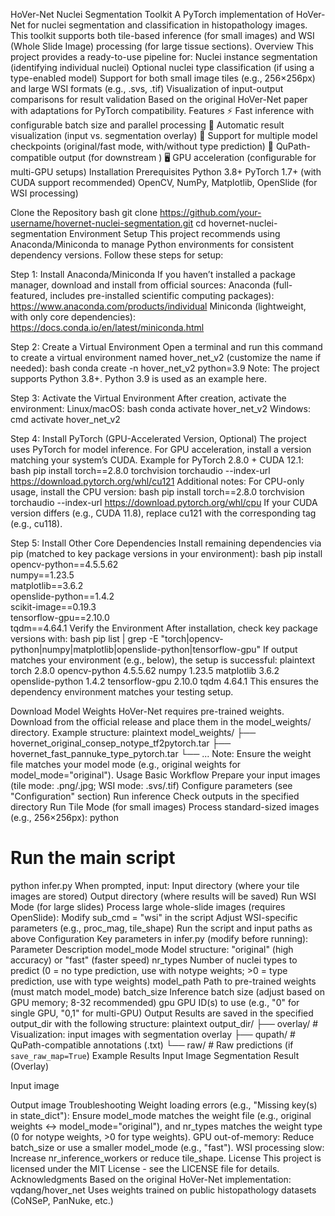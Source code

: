 HoVer-Net Nuclei Segmentation Toolkit
A PyTorch implementation of HoVer-Net for nuclei segmentation and classification in histopathology images. This toolkit supports both tile-based inference (for small images) and WSI (Whole Slide Image) processing (for large tissue sections).
Overview
This project provides a ready-to-use pipeline for:
Nuclei instance segmentation (identifying individual nuclei)
Optional nuclei type classification (if using a type-enabled model)
Support for both small image tiles (e.g., 256×256px) and large WSI formats (e.g., .svs, .tif)
Visualization of input-output comparisons for result validation
Based on the original HoVer-Net paper with adaptations for PyTorch compatibility.
Features
⚡ Fast inference with configurable batch size and parallel processing
🎨 Automatic result visualization (input vs. segmentation overlay)
🧩 Support for multiple model checkpoints (original/fast mode, with/without type prediction)
📁 QuPath-compatible output (for downstream )
🖥️ GPU acceleration (configurable for multi-GPU setups)
Installation
Prerequisites
Python 3.8+
PyTorch 1.7+ (with CUDA support recommended)
OpenCV, NumPy, Matplotlib, OpenSlide (for WSI processing)

Clone the Repository
bash
git clone https://github.com/your-username/hovernet-nuclei-segmentation.git
cd hovernet-nuclei-segmentation
Environment Setup
This project recommends using Anaconda/Miniconda to manage Python environments for consistent dependency versions. Follow these steps for setup:

Step 1: Install Anaconda/Miniconda
If you haven’t installed a package manager, download and install from official sources:
Anaconda (full-featured, includes pre-installed scientific computing packages): https://www.anaconda.com/products/individual
Miniconda (lightweight, with only core dependencies): https://docs.conda.io/en/latest/miniconda.html

Step 2: Create a Virtual Environment
Open a terminal and run this command to create a virtual environment named hover_net_v2 (customize the name if needed):
bash
conda create -n hover_net_v2 python=3.9
Note: The project supports Python 3.8+. Python 3.9 is used as an example here.

Step 3: Activate the Virtual Environment
After creation, activate the environment:
Linux/macOS:
bash
conda activate hover_net_v2
Windows:
cmd
activate hover_net_v2

Step 4: Install PyTorch (GPU-Accelerated Version, Optional)
The project uses PyTorch for model inference. For GPU acceleration, install a version matching your system’s CUDA. Example for PyTorch 2.8.0 + CUDA 12.1:
bash
pip install torch==2.8.0 torchvision torchaudio --index-url https://download.pytorch.org/whl/cu121
Additional notes:
For CPU-only usage, install the CPU version:
bash
pip install torch==2.8.0 torchvision torchaudio --index-url https://download.pytorch.org/whl/cpu
If your CUDA version differs (e.g., CUDA 11.8), replace cu121 with the corresponding tag (e.g., cu118).

Step 5: Install Other Core Dependencies
Install remaining dependencies via pip (matched to key package versions in your environment):
bash
pip install \
    opencv-python==4.5.5.62 \
    numpy==1.23.5 \
    matplotlib==3.6.2 \
    openslide-python==1.4.2 \
    scikit-image==0.19.3 \
    tensorflow-gpu==2.10.0 \
    tqdm==4.64.1
Verify the Environment
After installation, check key package versions with:
bash
pip list | grep -E "torch|opencv-python|numpy|matplotlib|openslide-python|tensorflow-gpu"
If output matches your environment (e.g., below), the setup is successful:
plaintext
torch                2.8.0
opencv-python        4.5.5.62
numpy                1.23.5
matplotlib           3.6.2
openslide-python     1.4.2
tensorflow-gpu       2.10.0
tqdm                 4.64.1
This ensures the dependency environment matches your testing setup.

  Download Model Weights
HoVer-Net requires pre-trained weights. Download from the official release and place them in the model_weights/ directory.
Example structure:
plaintext
model_weights/
├── hovernet_original_consep_notype_tf2pytorch.tar
├── hovernet_fast_pannuke_type_pytorch.tar
└── ...
Note: Ensure the weight file matches your model mode (e.g., original weights for model_mode="original").
Usage
Basic Workflow
Prepare your input images (tile mode: .png/.jpg; WSI mode: .svs/.tif)
Configure parameters (see "Configuration" section)
Run inference
Check outputs in the specified directory
Run Tile Mode (for small images)
Process standard-sized images (e.g., 256×256px):
python

# Run the main script
python infer.py
When prompted, input:
Input directory (where your tile images are stored)
Output directory (where results will be saved)
Run WSI Mode (for large slides)
Process large whole-slide images (requires OpenSlide):
Modify sub_cmd = "wsi" in the script
Adjust WSI-specific parameters (e.g., proc_mag, tile_shape)
Run the script and input paths as above
Configuration
Key parameters in infer.py (modify before running):
Parameter	Description
model_mode	Model structure: "original" (high accuracy) or "fast" (faster speed)
nr_types	Number of nuclei types to predict (0 = no type prediction, use with notype weights; >0 = type prediction, use with type weights)
model_path	Path to pre-trained weights (must match model_mode)
batch_size	Inference batch size (adjust based on GPU memory; 8-32 recommended)
gpu	GPU ID(s) to use (e.g., "0" for single GPU, "0,1" for multi-GPU)
Output
Results are saved in the specified output_dir with the following structure:
plaintext
output_dir/
├── overlay/          # Visualization: input images with segmentation overlay
├── qupath/           # QuPath-compatible annotations (.txt)
└── raw/              # Raw predictions (if `save_raw_map=True`)
Example Results
Input Image	Segmentation Result (Overlay)

Input
image

Output
image
Troubleshooting
Weight loading errors (e.g., "Missing key(s) in state_dict"): Ensure model_mode matches the weight file (e.g., original weights ↔ model_mode="original"), and nr_types matches the weight type (0 for notype weights, >0 for type weights).
GPU out-of-memory: Reduce batch_size or use a smaller model_mode (e.g., "fast").
WSI processing slow: Increase nr_inference_workers or reduce tile_shape.
License
This project is licensed under the MIT License - see the LICENSE file for details.
Acknowledgments
Based on the original HoVer-Net implementation: vqdang/hover_net
Uses weights trained on public histopathology datasets (CoNSeP, PanNuke, etc.)
